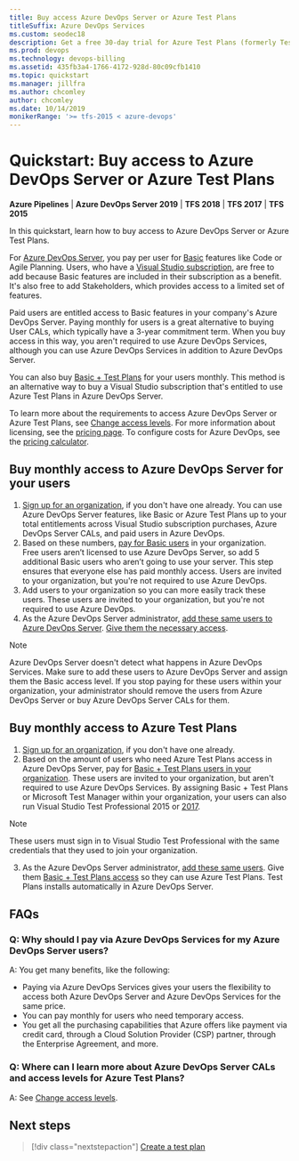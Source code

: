 ```yaml
---
title: Buy access Azure DevOps Server or Azure Test Plans
titleSuffix: Azure DevOps Services
ms.custom: seodec18
description: Get a free 30-day trial for Azure Test Plans (formerly Test Manager)
ms.prod: devops
ms.technology: devops-billing
ms.assetid: 435fb3a4-1766-4172-928d-80c09cfb1410
ms.topic: quickstart
ms.manager: jillfra
ms.author: chcomley
author: chcomley
ms.date: 10/14/2019
monikerRange: '>= tfs-2015 < azure-devops'
---
```


# Quickstart: Buy access to Azure DevOps Server or Azure Test Plans

**Azure Pipelines** | **Azure DevOps Server 2019** | **TFS 2018** | **TFS 2017** | **TFS 2015**

In this quickstart, learn how to buy access to Azure DevOps Server or Azure Test Plans.

For [Azure DevOps Server](https://visualstudio.microsoft.com/tfs/), you pay per user for [Basic](https://visualstudio.microsoft.com/team-services/compare-features/) features like Code or Agile Planning. Users, who have a [Visual Studio subscription](https://visualstudio.microsoft.com/vs/pricing/), are free to add because Basic features are included in their subscription as a benefit. It's also free to add Stakeholders, which provides access to a limited set of features.

Paid users are entitled access to Basic features in your company's Azure DevOps Server. Paying monthly for users is a great alternative to buying User CALs, which typically have a 3-year commitment term. When you buy access in this way, you aren't required to use Azure DevOps Services, although you can use Azure DevOps Services in addition to Azure DevOps Server. 

You can also buy [Basic + Test Plans](buy-basic-access-add-users.md) for your users monthly. This method is an alternative way to buy a Visual Studio subscription that's entitled to use Azure Test Plans in Azure DevOps Server. 

To learn more about the requirements to access Azure DevOps Server or Azure Test Plans, see [Change access levels](../security/change-access-levels.md). For more information about licensing, see the [pricing page](https://visualstudio.microsoft.com/team-services/tfs-pricing). To configure costs for Azure DevOps, see the [pricing calculator](https://azure.microsoft.com/pricing/calculator/?service=azure-devops). 

## Buy monthly access to Azure DevOps Server for your users 

1. [Sign up for an organization](../accounts/create-organization.md), if you don't have one already. 
You can use Azure DevOps Server features, like Basic or Azure Test Plans up to your total entitlements across Visual Studio subscription purchases, Azure DevOps Server CALs, and paid users in Azure DevOps.
2. Based on these numbers, [pay for Basic users](buy-basic-access-add-users.md) in your organization.  
Free users aren’t licensed to use Azure DevOps Server, so add 5 additional Basic users who aren’t going to use your server. This step ensures that everyone else has paid monthly access. 
Users are invited to your organization, but you're not required to use Azure DevOps. 
3. Add users to your organization so you can more easily track these users. 
These users are invited to your organization, but you're not required to use Azure DevOps. 
4. As the Azure DevOps Server administrator, [add these same users to Azure DevOps Server](../security/add-users-team-project.md#add-users-to-a-project). [Give them the necessary access](../security/change-access-levels.md). 

> [!NOTE]
> Azure DevOps Server doesn't detect what happens in Azure DevOps Services. Make sure to add these users to Azure DevOps Server and assign them the Basic access level. 
If you stop paying for these users within your organization, your administrator should remove the users from Azure DevOps Server or buy Azure DevOps Server CALs for them. 

## Buy monthly access to Azure Test Plans

1. [Sign up for an organization](../accounts/create-organization.md), if you don't have one already.
2. Based on the amount of users who need Azure Test Plans access in Azure DevOps Server, pay for [Basic + Test Plans users in your organization](buy-basic-access-add-users.md). 
   These users are invited to your organization, but aren't required to use Azure DevOps Services. By assigning Basic + Test Plans or Microsoft Test Manager within your organization, your users can also run Visual Studio Test Professional 2015 or [2017](https://visualstudio.microsoft.com/thank-you-downloading-visual-studio/?sku=TestProfessional&rel=15).

> [!NOTE]
> These users must sign in to Visual Studio Test Professional with the same credentials that they used to join your organization. 

3. As the Azure DevOps Server administrator, [add these same users](../security/add-users-team-project.md#add-users-to-a-project). Give them [Basic + Test Plans access](../security/change-access-levels.md) so they can use Azure Test Plans. 
   Test Plans installs automatically in Azure DevOps Server. 

## FAQs

### Q: Why should I pay via Azure DevOps Services for my Azure DevOps Server users?

A: You get many benefits, like the following: 

- Paying via Azure DevOps Services gives your users the flexibility to access both Azure DevOps Server and Azure DevOps Services for the same price. 
- You can pay monthly for users who need temporary access. 
- You get all the purchasing capabilities that Azure offers like payment via credit card, through a Cloud Solution Provider (CSP) partner, through the Enterprise Agreement, and more. 

### Q: Where can I learn more about Azure DevOps Server CALs and access levels for Azure Test Plans? 

A: See [Change access levels](../security/change-access-levels.md).

## Next steps

> [!div class="nextstepaction"]
> [Create a test plan](../../test/create-a-test-plan.md)
